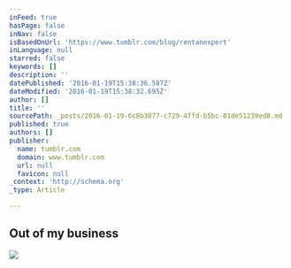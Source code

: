 ```yaml
---
inFeed: true
hasPage: false
inNav: false
isBasedOnUrl: 'https://www.tumblr.com/blog/rentanexpert'
inLanguage: null
starred: false
keywords: []
description: ''
datePublished: '2016-01-19T15:38:36.587Z'
dateModified: '2016-01-19T15:38:32.695Z'
author: []
title: ''
sourcePath: _posts/2016-01-19-6c8b3877-c729-4ffd-b5bc-81de51239ed8.md
published: true
authors: []
publisher:
  name: tumblr.com
  domain: www.tumblr.com
  url: null
  favicon: null
_context: 'http://schema.org'
_type: Article

---
```

## **Out of my business**
![](https://s3-us-west-2.amazonaws.com/the-grid-img/p/e178a07d9e62c6148cdec1e9d9e3515dfe7f477f.gif)